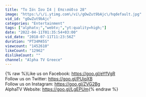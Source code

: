 ```yaml
---
title: "Το Σόι Σου Σ4 | Επεισόδιο 28"
image: "https:\/\/i.ytimg.com\/vi\/gOwZut9bAjc\/hqdefault.jpg"
vid_id: "gOwZut9bAjc"
categories: "Entertainment"
tags: ["alphatv;","webtv;","yt:quality=high;"]
date: "2022-04-11T01:35:54+03:00"
vid_date: "2018-07-11T11:23:56Z"
duration: "PT34M45S"
viewcount: "1452610"
likeCount: "12962"
dislikeCount: ""
channel: "Alpha TV Greece"
---
```

{% raw %}Like us on Facebook: <a rel="nofollow" target="blank" href="https://goo.gl/eYfVgR">https://goo.gl/eYfVgR</a><br />Follow us on Twitter: <a rel="nofollow" target="blank" href="https://goo.gl/PUiqXB">https://goo.gl/PUiqXB</a><br />Follow us on Instagram: <a rel="nofollow" target="blank" href="https://goo.gl/ZVG2Bg">https://goo.gl/ZVG2Bg</a><br />AlphaTV Website: <a rel="nofollow" target="blank" href="https://goo.gl/LgEPUm">https://goo.gl/LgEPUm</a>{% endraw %}
